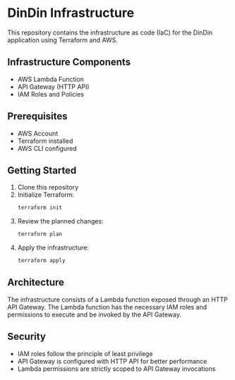 # DinDin Infrastructure

This repository contains the infrastructure as code (IaC) for the DinDin application using Terraform and AWS.

## Infrastructure Components

- AWS Lambda Function
- API Gateway (HTTP API)
- IAM Roles and Policies

## Prerequisites

- AWS Account
- Terraform installed
- AWS CLI configured

## Getting Started

1. Clone this repository
2. Initialize Terraform:
   ```bash
   terraform init
   ```
3. Review the planned changes:
   ```bash
   terraform plan
   ```
4. Apply the infrastructure:
   ```bash
   terraform apply
   ```

## Architecture

The infrastructure consists of a Lambda function exposed through an HTTP API Gateway. The Lambda function has the necessary IAM roles and permissions to execute and be invoked by the API Gateway.

## Security

- IAM roles follow the principle of least privilege
- API Gateway is configured with HTTP API for better performance
- Lambda permissions are strictly scoped to API Gateway invocations 